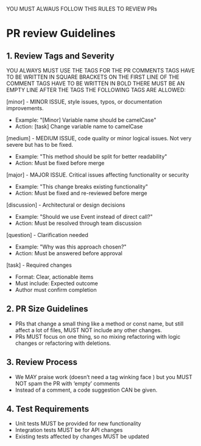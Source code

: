 YOU MUST ALWAUS FOLLOW THIS RULES TO REVIEW PRs

# PR review Guidelines

## 1. Review Tags and Severity
YOU ALWAYS MUST USE THE TAGS FOR THE PR COMMENTS
TAGS HAVE TO BE WRITTEN IN SQUARE BRACKETS ON THE FIRST LINE OF THE COMMENT
TAGS HAVE TO BE WRITTEN IN BOLD
THERE MUST BE AN EMPTY LINE AFTER THE TAGS
THE FOLLOWING TAGS ARE ALLOWED:

[minor] - MINOR ISSUE, style issues, typos, or documentation improvements.
- Example: "[Minor] Variable name should be camelCase"
- Action: [task] Change variable name to camelCase

[medium] - MEDIUM ISSUE, code quality or minor logical issues. Not very severe but has to be fixed.
- Example: "This method should be split for better readability"
- Action: Must be fixed before merge

[major] - MAJOR ISSUE. Critical issues affecting functionality or security
- Example: "This change breaks existing functionality"
- Action: Must be fixed and re-reviewed before merge

[discussion] - Architectural or design decisions
- Example: "Should we use Event instead of direct call?"
- Action: Must be resolved through team discussion

[question] - Clarification needed
- Example: "Why was this approach chosen?"
- Action: Must be answered before approval

[task] - Required changes
- Format: Clear, actionable items
- Must include: Expected outcome
- Author must confirm completion


## 2. PR Size Guidelines
- PRs that change a small thing like a method or const name, but still affect a lot of files, MUST NOT include any other changes.
- PRs MUST focus on one thing, so no mixing refactoring with logic changes or refactoring with deletions.

## 3. Review Process
- We MAY praise work (doesn’t need a tag winking face ) but you MUST NOT spam the PR with ‘empty’ comments
- Instead of a comment, a code suggestion CAN be given.

## 4. Test Requirements
- Unit tests MUST be provided for new functionality
- Integration tests MUST be for API changes
- Existing tests affected by changes MUST be updated
